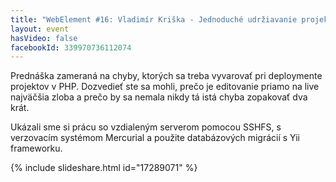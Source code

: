 ```yaml
---
title: "WebElement #16: Vladimír Kriška - Jednoduché udržiavanie projektov v PHP"
layout: event
hasVideo: false
facebookId: 339970736112074
---
```



Prednáška zameraná na chyby, ktorých sa treba vyvarovať pri deploymente projektov v PHP. Dozvedieť ste sa mohli, prečo
je editovanie priamo na live najväčšia zloba a prečo by sa nemala nikdy tá istá chyba zopakovať dva krát.

Ukázali sme si prácu so vzdialeným serverom pomocou SSHFS, s verzovacím systémom Mercurial a použite databázových
 migrácií s Yii frameworku.

{% include slideshare.html id="17289071" %}